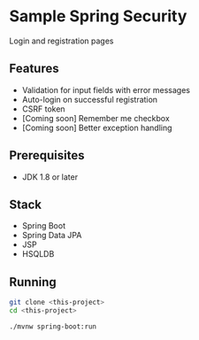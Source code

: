 # Sample Spring Security

Login and registration pages


## Features
- Validation for input fields with error messages
- Auto-login on successful registration
- CSRF token
- [Coming soon] Remember me checkbox
- [Coming soon] Better exception handling

## Prerequisites
- JDK 1.8 or later

## Stack
- Spring Boot
- Spring Data JPA
- JSP
- HSQLDB

## Running
```bash
git clone <this-project>
cd <this-project>

./mvnw spring-boot:run 
```
